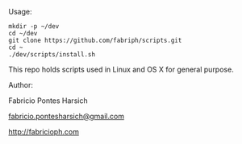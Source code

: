 Usage:
```
mkdir -p ~/dev
cd ~/dev
git clone https://github.com/fabriph/scripts.git
cd ~
./dev/scripts/install.sh
```


This repo holds scripts used in Linux and OS X for general purpose.

Author:

Fabricio Pontes Harsich

fabricio.pontesharsich@gmail.com

http://fabricioph.com

